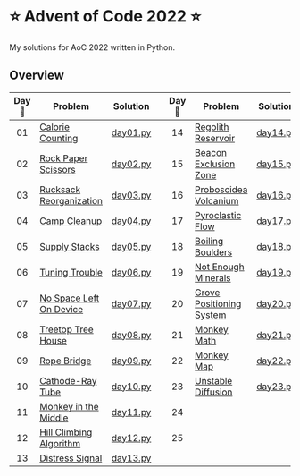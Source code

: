 # :star: Advent of Code 2022 :star:

My solutions for AoC 2022 written in Python.

## Overview

| Day :christmas_tree: | Problem | Solution | | Day :christmas_tree: | Problem | Solution |
| :---: | --- | --- | --- | :---: | --- | --- |
| 01 | [Calorie Counting](https://adventofcode.com/2022/day/1) | [day01.py](src/solutions/day01.py) || 14 | [Regolith Reservoir](https://adventofcode.com/2022/day/14) | [day14.py](src/solutions/day14.py) |
| 02 | [Rock Paper Scissors](https://adventofcode.com/2022/day/2) | [day02.py](src/solutions/day02.py) || 15 | [Beacon Exclusion Zone](https://adventofcode.com/2022/day/15) | [day15.py](src/solutions/day15.py) |
| 03 | [Rucksack Reorganization](https://adventofcode.com/2022/day/3) | [day03.py](src/solutions/day03.py) || 16 | [Proboscidea Volcanium](https://adventofcode.com/2022/day/16) | [day16.py](src/solutions/day16.py) |
| 04 | [Camp Cleanup](https://adventofcode.com/2022/day/4) | [day04.py](src/solutions/day04.py) || 17 | [Pyroclastic Flow](https://adventofcode.com/2022/day/17) | [day17.py](src/solutions/day17.py) |
| 05 | [Supply Stacks](https://adventofcode.com/2022/day/5) | [day05.py](src/solutions/day05.py) || 18 | [Boiling Boulders](https://adventofcode.com/2022/day/18) | [day18.py](src/solutions/day18.py) |
| 06 | [Tuning Trouble](https://adventofcode.com/2022/day/6) | [day06.py](src/solutions/day06.py) || 19 | [Not Enough Minerals](https://adventofcode.com/2022/day/19) | [day19.py](src/solutions/day19.py) |
| 07 | [No Space Left On Device](https://adventofcode.com/2022/day/7) | [day07.py](src/solutions/day07.py) || 20 | [Grove Positioning System](https://adventofcode.com/2022/day/20) | [day20.py](src/solutions/day20.py) 
| 08 | [Treetop Tree House](https://adventofcode.com/2022/day/8) | [day08.py](src/solutions/day08.py) || 21 | [Monkey Math](https://adventofcode.com/2022/day/21) | [day21.py](src/solutions/day21.py) |
| 09 | [Rope Bridge](https://adventofcode.com/2022/day/9) | [day09.py](src/solutions/day09.py) || 22 | [Monkey Map](https://adventofcode.com/2022/day/22) | [day22.py](src/solutions/day22.py) |
| 10 | [Cathode-Ray Tube](https://adventofcode.com/2022/day/10) | [day10.py](src/solutions/day10.py) || 23 | [Unstable Diffusion](https://adventofcode.com/2022/day/23) | [day23.py](src/solutions/day23.py) |
| 11 | [Monkey in the Middle](https://adventofcode.com/2022/day/11) | [day11.py](src/solutions/day11.py) || 24 | [](https://adventofcode.com/2022/day/24) | [](src/solutions/day24.py) |
| 12 | [Hill Climbing Algorithm](https://adventofcode.com/2022/day/12) | [day12.py](src/solutions/day12.py) || 25 | [](https://adventofcode.com/2022/day/25) | [](src/solutions/day25.py) |
| 13 | [Distress Signal](https://adventofcode.com/2022/day/13) | [day13.py](src/solutions/day13.py) |